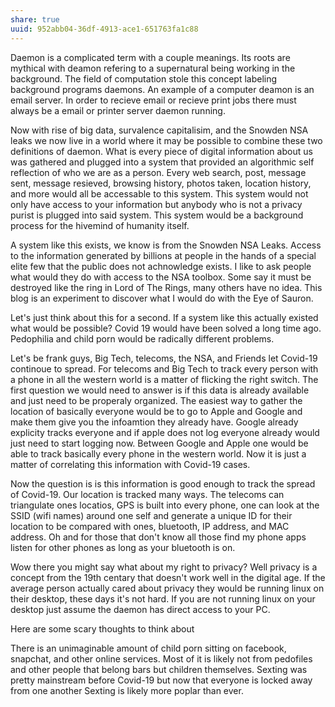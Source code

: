 ```yaml
---
share: true
uuid: 952abb04-36df-4913-ace1-651763fa1c88
---
```


Daemon is a complicated term with a couple meanings. Its roots are mythical with deamon refering to a supernatural being working in the background. The field of computation stole this concept labeling background programs daemons. An example of a computer deamon is an email server. In order to recieve email or recieve print jobs there must always be a email or printer server daemon running.

Now with rise of big data, survalence capitalisim, and the Snowden NSA leaks we now live in a world where it may be possible to combine these two definitions of daemon. What is every piece of digital information about us was gathered and plugged into a system that provided an algorithmic self reflection of who we are as a person. Every web search, post, message sent, message resieved, browsing history, photos taken, location history, and more would all be accessable to this system. This system would not only have access to your information but anybody who is not a privacy purist is plugged into said system. This system would be a background process for the hivemind of humanity itself.

A system like this exists, we know is from the Snowden NSA Leaks. Access to the information generated by billions at people in the hands of a special elite few that the public does not achnowledge exists. I like to ask people what would they do with access to the NSA toolbox. Some say it must be destroyed like the ring in Lord of The Rings, many others have no idea. This blog is an experiment to discover what I would do with the Eye of Sauron.
 
Let's just think about this for a second. If a system like this actually existed what would be possible? Covid 19 would have been solved a long time ago. Pedophilia and child porn would be radically different problems.

Let's be frank guys, Big Tech, telecoms, the NSA, and Friends let Covid-19 continoue to spread. For telecoms and Big Tech to track every person with a phone in all the western world is a matter of flicking the right switch. The first question we would need to answer is if this data is already available and just need to be properaly organized. The easiest way to gather the location of basically everyone would be to go to Apple and Google and make them give you the infoamtion they already have. Google already explicity tracks everyone and if apple does not log everyone already would just need to start logging now. Between Google and Apple one would be able to track basically every phone in the western world. Now it is just a matter of correlating this information with Covid-19 cases.

Now the question is is this information is good enough to track the spread of Covid-19. Our location is tracked many ways. The telecoms can triangulate ones locatios, GPS is built into every phone, one can look at the SSID (wifi names) around one self and generate a unique ID for their location  to be compared with ones, bluetooth, IP address, and MAC address. Oh and for those that don't know all those find my phone apps listen for other phones as long as your bluetooth is on.

Wow there you might say what about my right to privacy? Well privacy is a concept from the 19th centary that doesn't work well in the digital age. If the average person actually cared about privacy they would be running linux on their desktop, these days it's not hard. If you are not running linux on your desktop just assume the daemon has direct access to your PC.

Here are some scary thoughts to think about

There is an unimaginable amount of child porn sitting on facebook, snapchat, and other online services. Most of it is likely not from pedofiles and other people that belong bars but children themselves. Sexting was pretty mainstream before Covid-19 but now that everyone is locked away from one another Sexting is likely more poplar than ever.
